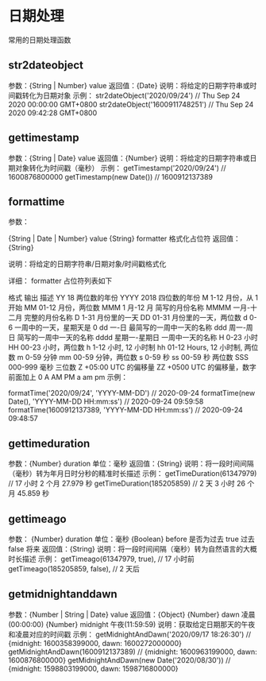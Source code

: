 # 日期处理

常用的日期处理函数

## str2dateobject

参数：{String | Number} value
返回值：{Date}
说明：将给定的日期字符串或时间戳转化为日期对象
示例：
str2dateObject('2020/09/24') // Thu Sep 24 2020 00:00:00 GMT+0800
str2dateObject('1600911748251') // Thu Sep 24 2020 09:42:28 GMT+0800

## gettimestamp

参数：{String | Date} value
返回值：{Number}
说明：将给定的日期字符串或日期对象转化为时间戳（毫秒）
示例：
getTimestamp('2020/09/24') // 1600876800000
getTimestamp(new Date()) // 1600912137389

## formattime

参数：

{String | Date | Number} value
{String} formatter 格式化占位符
返回值：{String}

说明：将给定的日期字符串/日期对象/时间戳格式化

详细： formatter 占位符列表如下

格式 输出 描述
YY 18 两位数的年份
YYYY 2018 四位数的年份
M 1-12 月份，从 1 开始
MM 01-12 月份，两位数
MMM 1 月-12 月 简写的月份名称
MMMM 一月-十二月 完整的月份名称
D 1-31 月份里的一天
DD 01-31 月份里的一天，两位数
d 0-6 一周中的一天，星期天是 0
dd 一-日 最简写的一周中一天的名称
ddd 周一-周日 简写的一周中一天的名称
dddd 星期一-星期日 一周中一天的名称
H 0-23 小时
HH 00-23 小时，两位数
h 1-12 小时, 12 小时制
hh 01-12 Hours, 12 小时制, 两位数
m 0-59 分钟
mm 00-59 分钟，两位数
s 0-59 秒
ss 00-59 秒 两位数
SSS 000-999 毫秒 三位数
Z +05:00 UTC 的偏移量
ZZ +0500 UTC 的偏移量，数字前面加上 0
A AM PM
a am pm
示例：

formatTime('2020/09/24', 'YYYY-MM-DD') // 2020-09-24
formatTime(new Date(), 'YYYY-MM-DD HH:mm:ss') // 2020-09-24 09:59:58
formatTime(1600912137389, 'YYYY-MM-DD HH:mm:ss') // 2020-09-24 09:48:57

## gettimeduration

参数：{Number} duration 单位：毫秒
返回值：{String}
说明：将一段时间间隔（毫秒）转为年月日时分秒的精准时长描述
示例：
getTimeDuration(61347979) // 17 小时 2 个月 27.979 秒
getTimeDuration(185205859) // 2 天 3 小时 26 个月 45.859 秒

## gettimeago

参数：
{Number} duration 单位：毫秒
{Boolean} before 是否为过去
true 过去
false 将来
返回值：{String}
说明：将一段时间间隔（毫秒）转为自然语言的大概时长描述
示例：
getTimeago(61347979, true), // 17 小时前
getTimeago(185205859, false), // 2 天后

## getmidnightanddawn

参数：{Number | String | Date} value
返回值：{Object}
{Number} dawn 凌晨(00:00:00)
{Number} midnight 午夜(11:59:59)
说明：获取给定日期那天的午夜和凌晨对应的时间戳
示例：
getMidnightAndDawn('2020/09/17 18:26:30') // {midnight: 1600358399000, dawn: 1600272000000}
getMidnightAndDawn(1600912137389) // {midnight: 1600963199000, dawn: 1600876800000}
getMidnightAndDawn(new Date('2020/08/30')) // {midnight: 1598803199000, dawn: 1598716800000}
